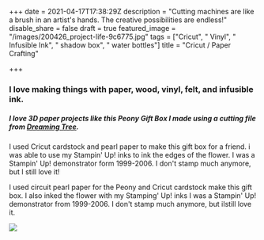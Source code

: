 +++
date = 2021-04-17T17:38:29Z
description = "Cutting machines are like a brush in an artist's hands.  The creative possibilities are endless!"
disable_share = false
draft = true
featured_image = "/images/200426_project-life-9c6775.jpg"
tags = ["Cricut", " Vinyl", " Infusible Ink", " shadow box", " water bottles"]
title = "Cricut / Paper Crafting"

+++
### I love making things with paper, wood, vinyl, felt, and infusible ink.  

##### I love 3D paper projects like this Peony Gift Box I made using a cutting file from [Dreaming Tree](https://3dsvg.com/shop/boxes-svg-files/peony-gift-box-svg-silhouette-cameo-cricut-explore/ "Peony Gift Box").

I used Cricut cardstock and pearl paper to make this gift box for a friend.  i was able to use my Stampin' Up! inks to ink the edges of the flower. I was a Stampin' Up! demonstrator form 1999-2006.  I don't stamp much anymore, but I still love it!

I used circuit pearl paper for the Peony and Cricut cardstock make this gift box.  I also inked the flower with my Stamping' Up! inks  I was a Stampin' Up! demonstrator from 1999-2006.  I don't stamp much anymore, but iIstill love it.

![](/images/img_0145.JPEG)